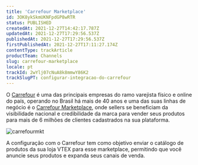 ```yaml
---
title: 'Carrefour Marketplace'
id: 3OK8ykSkmUKNFpdGP8wRTR
status: PUBLISHED
createdAt: 2021-12-27T14:42:17.787Z
updatedAt: 2021-12-27T17:29:56.537Z
publishedAt: 2021-12-27T17:29:56.537Z
firstPublishedAt: 2021-12-27T17:11:27.174Z
contentType: trackArticle
productTeam: Channels
slug: carrefour-marketplace
locale: pt
trackId: 2wYlj07cNuA8k8mmwY86K2
trackSlugPT: configurar-integracao-do-carrefour
---
```


O [Carrefour](https://www.carrefour.com.br/) é uma das principais empresas do ramo varejista físico e online do país, operando no Brasil há mais de 40 anos e uma das suas linhas de negócio é o [Carrefour Marketplace](https://www.carrefour.com.br/marketplace), onde sellers se beneficiam da visibilidade nacional e credibilidade da marca para vender seus produtos para mais de 6 milhões de clientes cadastrados na sua plataforma.

![carrefourmkt](//images.ctfassets.net/alneenqid6w5/3vjhZetYnWLNUAZWZXCBiI/dc1d6f0d919a1ec5784a31c1d0ce1ea7/carrefourmkt.jpg)

A configuração com o Carrefour tem como objetivo enviar o catálogo de produtos da sua loja VTEX para esse marketplace, permitindo que você anuncie seus produtos e expanda seus canais de venda.
